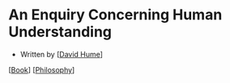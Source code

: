 # An Enquiry Concerning Human Understanding

- Written by [[David Hume]]

[[Book]] [[Philosophy]]

[//begin]: # "Autogenerated link references for markdown compatibility"
[David Hume]: david-hume "David Hume"
[Book]: book "Book"
[Philosophy]: philosophy "Philosophy"
[//end]: # "Autogenerated link references"